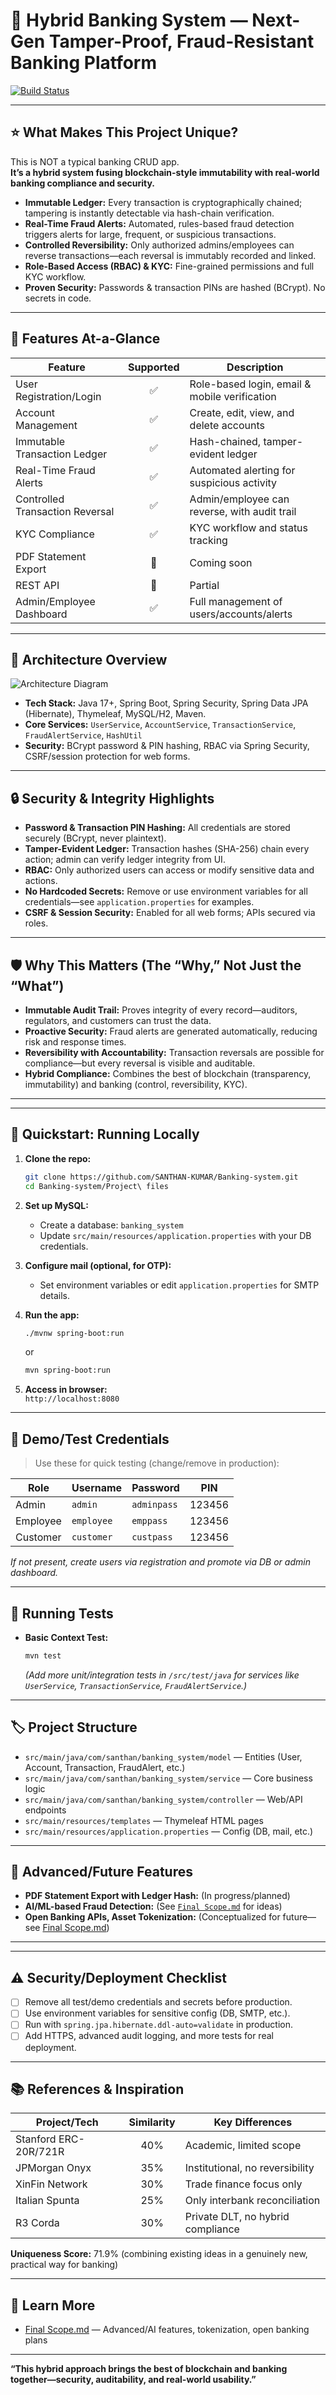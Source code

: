 # 🚀 Hybrid Banking System — Next-Gen Tamper-Proof, Fraud-Resistant Banking Platform

[![Build Status](https://github.com/SANTHAN-KUMAR/Banking-system/actions/workflows/maven-publish.yml/badge.svg)](https://github.com/SANTHAN-KUMAR/Banking-system/actions/workflows/maven-publish.yml)

---

## ⭐️ What Makes This Project Unique?

This is NOT a typical banking CRUD app.  
**It’s a hybrid system fusing blockchain-style immutability with real-world banking compliance and security.**

- **Immutable Ledger:** Every transaction is cryptographically chained; tampering is instantly detectable via hash-chain verification.
- **Real-Time Fraud Alerts:** Automated, rules-based fraud detection triggers alerts for large, frequent, or suspicious transactions.
- **Controlled Reversibility:** Only authorized admins/employees can reverse transactions—each reversal is immutably recorded and linked.
- **Role-Based Access (RBAC) & KYC:** Fine-grained permissions and full KYC workflow.
- **Proven Security:** Passwords & transaction PINs are hashed (BCrypt). No secrets in code.

---

## 🎯 Features At-a-Glance

| Feature                        | Supported | Description                                          |
|--------------------------------|:---------:|------------------------------------------------------|
| User Registration/Login        |    ✅     | Role-based login, email & mobile verification        |
| Account Management             |    ✅     | Create, edit, view, and delete accounts              |
| Immutable Transaction Ledger   |    ✅     | Hash-chained, tamper-evident ledger                  |
| Real-Time Fraud Alerts         |    ✅     | Automated alerting for suspicious activity           |
| Controlled Transaction Reversal|    ✅     | Admin/employee can reverse, with audit trail         |
| KYC Compliance                 |    ✅     | KYC workflow and status tracking                     |
| PDF Statement Export           |    🚧     | Coming soon                                          |
| REST API                       |    🚧     | Partial                                              |
| Admin/Employee Dashboard       |    ✅     | Full management of users/accounts/alerts             |

---

## 🏦 Architecture Overview

![Architecture Diagram](https://github.com/user-attachments/assets/ba299f4b-be23-478b-85eb-59ba17c22062)

- **Tech Stack:** Java 17+, Spring Boot, Spring Security, Spring Data JPA (Hibernate), Thymeleaf, MySQL/H2, Maven.
- **Core Services:** `UserService`, `AccountService`, `TransactionService`, `FraudAlertService`, `HashUtil`
- **Security:** BCrypt password & PIN hashing, RBAC via Spring Security, CSRF/session protection for web forms.

---

## 🔒 Security & Integrity Highlights

- **Password & Transaction PIN Hashing:** All credentials are stored securely (BCrypt, never plaintext).
- **Tamper-Evident Ledger:** Transaction hashes (SHA-256) chain every action; admin can verify ledger integrity from UI.
- **RBAC:** Only authorized users can access or modify sensitive data and actions.
- **No Hardcoded Secrets:** Remove or use environment variables for all credentials—see `application.properties` for examples.
- **CSRF & Session Security:** Enabled for all web forms; APIs secured via roles.

---

## 🛡️ Why This Matters (The “Why,” Not Just the “What”)

- **Immutable Audit Trail:** Proves integrity of every record—auditors, regulators, and customers can trust the data.
- **Proactive Security:** Fraud alerts are generated automatically, reducing risk and response times.
- **Reversibility with Accountability:** Transaction reversals are possible for compliance—but every reversal is visible and auditable.
- **Hybrid Compliance:** Combines the best of blockchain (transparency, immutability) and banking (control, reversibility, KYC).

---


---

## 🚦 Quickstart: Running Locally

1. **Clone the repo:**
   ```bash
   git clone https://github.com/SANTHAN-KUMAR/Banking-system.git
   cd Banking-system/Project\ files
   ```

2. **Set up MySQL:**
   - Create a database: `banking_system`
   - Update `src/main/resources/application.properties` with your DB credentials.

3. **Configure mail (optional, for OTP):**
   - Set environment variables or edit `application.properties` for SMTP details.

4. **Run the app:**
   ```bash
   ./mvnw spring-boot:run
   ```
   or
   ```bash
   mvn spring-boot:run
   ```

5. **Access in browser:**  
   `http://localhost:8080`

---

## 👤 Demo/Test Credentials

> Use these for quick testing (change/remove in production):

| Role      | Username    | Password    | PIN    |
|-----------|-------------|-------------|--------|
| Admin     | `admin`     | `adminpass` | 123456 |
| Employee  | `employee`  | `emppass`   | 123456 |
| Customer  | `customer`  | `custpass`  | 123456 |

*If not present, create users via registration and promote via DB or admin dashboard.*

---

## 🧪 Running Tests

- **Basic Context Test:**  
  ```bash
  mvn test
  ```
  *(Add more unit/integration tests in `/src/test/java` for services like `UserService`, `TransactionService`, `FraudAlertService`.)*

---

## 🏷️ Project Structure

- `src/main/java/com/santhan/banking_system/model` — Entities (User, Account, Transaction, FraudAlert, etc.)
- `src/main/java/com/santhan/banking_system/service` — Core business logic
- `src/main/java/com/santhan/banking_system/controller` — Web/API endpoints
- `src/main/resources/templates` — Thymeleaf HTML pages
- `src/main/resources/application.properties` — Config (DB, mail, etc.)

---

## 📝 Advanced/Future Features

- **PDF Statement Export with Ledger Hash:** (In progress/planned)
- **AI/ML-based Fraud Detection:** (See [`Final Scope.md`](Final%20Scope.md) for ideas)
- **Open Banking APIs, Asset Tokenization:** (Conceptualized for future—see [Final Scope.md](Final%20Scope.md))

---


---

## ⚠️ Security/Deployment Checklist

- [ ] Remove all test/demo credentials and secrets before production.
- [ ] Use environment variables for sensitive config (DB, SMTP, etc.).
- [ ] Run with `spring.jpa.hibernate.ddl-auto=validate` in production.
- [ ] Add HTTPS, advanced audit logging, and more tests for real deployment.

---

## 📚 References & Inspiration

| Project/Tech          | Similarity | Key Differences                           |
|-----------------------|:----------:|-------------------------------------------|
| Stanford ERC-20R/721R |    40%     | Academic, limited scope                   |
| JPMorgan Onyx         |    35%     | Institutional, no reversibility           |
| XinFin Network        |    30%     | Trade finance focus only                  |
| Italian Spunta        |    25%     | Only interbank reconciliation             |
| R3 Corda              |    30%     | Private DLT, no hybrid compliance         |

**Uniqueness Score:** 71.9% (combining existing ideas in a genuinely new, practical way for banking)

---

## 📄 Learn More

- [Final Scope.md](Final%20Scope.md) — Advanced/AI features, tokenization, open banking plans

---

**“This hybrid approach brings the best of blockchain and banking together—security, auditability, and real-world usability.”**
